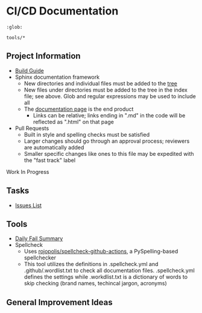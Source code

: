 # CI/CD Documentation

```{toctree}
:glob:

tools/*
```

## Project Information

-   [Build Guide](../guides/BUILDING.md)
-   Sphinx documentation framework
    -   New directories and individual files must be added to the
        [tree](https://github.com/project-chip/connectedhomeip/blob/master/docs/index.md)
    -   New files under directories must be added to the tree in the index file;
        see above. Glob and regular expressions may be used to include all
    -   The
        [documentation page](https://project-chip.github.io/connectedhomeip-doc/)
        is the end product
        -   Links can be relative; links ending in ".md" in the code will be
            reflected as ".html" on that page
-   Pull Requests
    -   Built in style and spelling checks must be satisfied
    -   Larger changes should go through an approval process; reviewers are
        automatically added
    -   Smaller specific changes like ones to this file may be expedited with
        the "fast track" label

Work In Progress

## Tasks

-   [Issues List](https://github.com/project-chip/connectedhomeip/labels/CI%2FCD%20improvements)

## Tools

-   [Daily Fail Summary](tools/daily_fail_summary.md)
-   Spellcheck
    -   Uses
        [rojopolis/spellcheck-github-actions](https://github.com/marketplace/actions/github-spellcheck-action#configuration),
        a PySpelling-based spellchecker
    -   This tool utilizes the definitions in .spellcheck.yml and
        .github/.wordlist.txt to check all documentation files. .spellcheck.yml
        defines the settings while .workdlist.txt is a dictionary of words to
        skip checking (brand names, techincal jargon, acronyms)

## General Improvement Ideas
